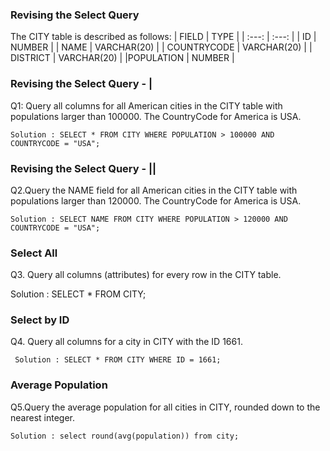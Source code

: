 ### Revising the Select Query 

The CITY table is described as follows:
| FIELD | TYPE |
| :---: | :---: |
| ID | NUMBER |
| NAME | VARCHAR(20) |
| COUNTRYCODE | VARCHAR(20) |
| DISTRICT | VARCHAR(20) |
|POPULATION | NUMBER |


### Revising the Select Query - |
Q1: Query all columns for all American cities in the CITY table with populations larger than 100000. The CountryCode for America is USA.

    Solution : SELECT * FROM CITY WHERE POPULATION > 100000 AND COUNTRYCODE = "USA";    
### Revising the Select Query - ||
Q2.Query the NAME field for all American cities in the CITY table with populations larger than 120000. The CountryCode for America is USA.

    Solution : SELECT NAME FROM CITY WHERE POPULATION > 120000 AND COUNTRYCODE = "USA";
### Select All
Q3. Query all columns (attributes) for every row in the CITY table.

   Solution : SELECT * FROM CITY;    
### Select by ID
 Q4. Query all columns for a city in CITY with the ID 1661.
 
     Solution : SELECT * FROM CITY WHERE ID = 1661;
 ### Average Population
 Q5.Query the average population for all cities in CITY, rounded down to the nearest integer.
 
    Solution : select round(avg(population)) from city;
 
  
